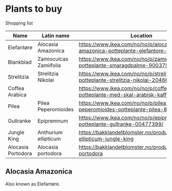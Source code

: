 # Plants to buy

Shopping list

| Name                  | Latin name                | Location  |
|-                      |-                          |-          |
| Elefantøre            | Alocasia Amazonica        | https://www.ikea.com/no/no/p/alocasia-amazonica-potteplante-elefantore-90349487/ |
| Blankblad             | Zamioculcas Zamiifolia    | https://www.ikea.com/no/no/p/zamioculcas-potteplante-smaragdpalme-90037990/ |
| Strelitzia            | Strelitzia Nikolai        | https://www.ikea.com/no/no/p/strelitzia-potteplante-strelitzia-nikolai-20466253/ |
| Coffea Arabica        |                           | https://www.ikea.com/no/no/p/coffea-arabica-potteplante-med-skal-arabisk-kaffe-30477232/ |
| Pilea                 | Pilea Peperomioides       | https://www.ikea.com/no/no/p/pilea-peperomioides-potteplante-pilea-80460776/ |
| Gullranke             | Epipremnum                | https://www.ikea.com/no/no/p/epipremnum-potteplante-gullranke-00477399/ |
| Jungle King           | Anthurium ellipticum      | https://bakklandetblomster.no/products/anthurium-ellipticum-jungle-king |
| Alocasia Portodora    | Alocasia portodora        | https://bakklandetblomster.no/products/alocasia-portodora |


## Alocasia Amazonica
Also known as Elefantøre.
